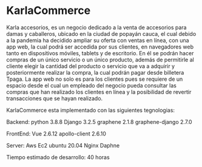 # KarlaCommerce
Karla accesorios, es un negocio dedicado a la venta de accesorios para damas y caballeros, ubicado en la ciudad de popayán cauca, el cual debido a la pandemia ha decidido ampliar su oferta con ventas en línea, con una app web, la cual podrá ser accedida por sus clientes, en navegadores web  tanto en dispositivos móviles, tablets y de escritorio. En él se podrán hacer compras de un único servicio o un único producto, además de permitirle al cliente elegir la cantidad del producto o servicio que va a adquirir y posteriormente  realizar la compra, la cual podrán pagar desde billetera Tpaga.  La app web no solo es para los clientes pues se requiere de un espacio desde el cual un empleado del negocio pueda consultar las compras que han realizado los clientes en línea y la posibilidad de revertir transacciones que se hayan realizado.

KarlaCommerce esta implementado con las siguientes tegnologias:

Backend:
  python 3.8.8
  Django 3.2.5
  graphene 2.1.8
  graphene-django 2.7.0
 
FrontEnd:
  Vue 2.6.12
  apollo-client 2.6.10
  
Server:
  Aws Ec2 ubuntu 20.04
  Nginx
  Daphne
  
 Tiempo estimado de desarrollo: 40 horas

